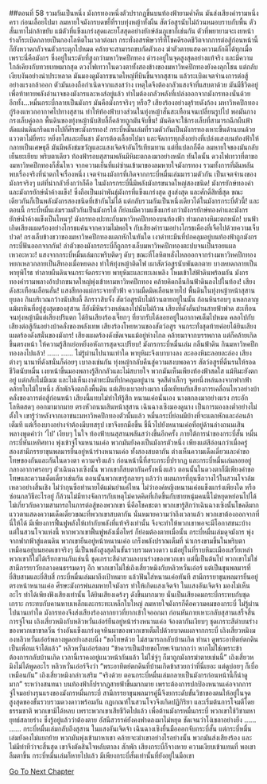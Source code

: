 ##ตอนที่ 58 รวมกันเป็นหนึ่ง
มังกรทองหนึ่งตัวปรากฏขึ้นบนท้องฟ้ายามค่ำคืน มันส่งเสียงคำรามหนึ่งครา ก่อนเลื้อยไปมา ลมหายใจมังกรบดขยี้ที่ราบทุ่งหญ้าทั้งผืน
สัตว์อสูรนับไม่ถ้วนหมอบราบกับพื้น ตัวสั่นเทาไม่กล้าขยับ แม้ตัวที่แข็งแกร่งสุดและยโสสุดอย่างยักษ์ล้มภูเขาก็เช่นกัน ตัวที่พยายามจะเงยหน้าร่างก็ระเบิดกลายเป็นกองโลหิตในเวลาต่อมา กระทั่งอสรพิษวารีที่โชคดีรอดชีวิตจากการต่อสู้ก่อนหน้านี้ก็ยังหวาดกลัวจนตัวกระตุกไปหมด คล้ายจะสามารถขบกัดตัวเอง ฆ่าตัวตายแสดงความภักดีได้ทุกเมื่อ
เพราะนี่คือมังกร ซึ่งอยู่ในระดับที่สูงกว่ามหาวิหคปีกทอง ดำรงอยู่ในจุดสูงสุดอย่างแท้จริง และมีความใกล้เคียงกับทวยเทพมากสุด
ดวงไฟเทวาในดวงตาทั้งสองข้างของมหาวิหคปีกทองยังคงลุกโชน แต่กลับเงียบงันอย่างน่าประหลาด มันมองดูมังกรขนาดใหญ่ที่บินขึ้นจากสุสาน แล้วระเบิดเจตจำนงการต่อสู้อย่างแรงกล้าออก ตัวมันเองถือกำเนิดจากแสงสว่าง เหตุใดจึงต้องกลัวแสงจ้าที่แสบตาด้วย มันมีชีวิตอยู่เพื่อท้าทายพลังอำนาจของมังกรและหงส์อยู่แล้ว ทำไมต้องกลัวพลังที่เปล่งออกจากมังกรทองนั่นด้วย อีกทั้ง...หมื่นกระบี่กลายเป็นมังกร มันคือมังกรจริงๆ หรือ?
เสียงร้องอย่างดุร้ายดังก้อง มหาวิหคปีกทองกู่ร้องแหวกอากาศไปทางสุสาน ทำให้ท้องฟ้าบางส่วนในทุ่งหญ้าสั่นสะเทือนจนเปลี่ยนรูปไป พอมันกางกรงเล็บคู่ออก พื้นดินของทุ่งหญ้านับสิบลี้ก็คล้ายถูกมันจับขึ้น! มันคิดจะใช้กรงเล็บที่สามารถฉีกผืนฟ้าตัดแผ่นดินกรีดแทงไปที่ศีรษะมังกรทอง!
กระบี่หมื่นเล่มที่รวมตัวกันเป็นมังกรทองเหาะขึ้นด้านบนด้วยแววตาไม่ยี่หระ หยิ่งยโสและเย็นชา มังกรต้องเลื้อยไปมา และจัดการทุกสิ่งอย่างที่เปล่งแสงบนท้องฟ้าให้กลายเป็นเศษธุลี มันมีพลังข่มขวัญและแสงเจิดจ้าอันไร้เทียมทาน แต่ที่แปลกก็คือ ลมหายใจของมันกลับเย็นยะเยียบ พริบตาเดียว ท้องฟ้ารอบสุสานพลันมีหิมะตกลงมาอย่างหนัก
ทันใดนั้น ดวงไฟเทวาที่ตาของมหาวิหคปีกทองก็สั่นไหว จากความเย็นที่แผ่ซ่านเข้ามาของลมหายใจมังกรทอง รวมทั้งการที่มันพลันพบเรื่องจริงที่น่าตกใจเรื่องหนึ่ง เจตจำนงมังกรที่เกิดจากกระบี่หมื่นเล่มมารวมตัวกัน เป็นเจตจำนงของมังกรจริงๆ แต่ที่น่ากลัวยิ่งกว่าก็คือ ในมังกรกระบี่นี้มีพลังมังกรขนาดใหญ่สองชนิด! มังกรยักษ์ทองคำและมังกรยักษ์น้ำค้างแข็ง! ซึ่งถือเป็นเผ่าพันธุ์มังกรที่แข็งแกร่งสุด สูงส่งสุด และศักดิ์สิทธิ์สุด ขณะเดียวกันก็เป็นพลังมังกรสองชนิดที่เข้ากันไม่ได้ แต่กลับรวมกันเป็นหนึ่งเดียวได้ในมังกรกระบี่ตัวนี้!
และตอนนี้ กระบี่หมื่นเล่มรวมตัวกันเป็นมังกรได้ ก็ย่อมมีความแข็งแกร่งกว่ามังกรยักษ์ทองคำและมังกรยักษ์น้ำค้างแข็งเป็นไหนๆ!
มังกรทองปะทะกับมหาวิหคปีกทองบนท้องฟ้า ท่ามกลางหิมะตกหนัก!
บนฟ้าเกิดเสียงแผดร้องอย่างโกรธแค้นจากความไม่พอใจ กับเสียงคำรามอย่างโกรธเคืองที่เจือไปด้วยความเจ็บปวด!
กรงเล็บข้างขวาของมหาวิหคปีกทองแตกหักในทันใด เงาดำทะมึนที่ปกคลุมอยู่บนท้องฟ้าถูกมังกรกระบี่ฟันออกจากกัน!
ลำตัวของมังกรกระบี่ก็ถูกกรงเล็บมหาวิหคปีกทองตะปบจนเป็นรอยแผลเหวอะหวะ!
แสงจากกระบี่หมื่นเล่มกะพริบติดๆ ดับๆ ขณะที่โลหิตหลั่งไหลออกจากร่างมหาวิหคปีกทอง หยกเหลวกลายเป็นสีทองเมื่อหยดลง ทำให้ทุ่งหญ้าติดไฟ เผาสัตว์อสูรนับพันตกตาย บางหยดกลายเป็นพายุพิโรธ ทำลายผืนดินจนกระจัดกระจาย
พายุหิมะและทะเลเพลิง โหมเข้าใส่ฟ้าดินพร้อมกัน
มังกรทองคำรามพลางอ้าปากขนาดใหญ่พุ่งเข้าหามหาวิหคปีกทอง คล้ายคิดกลืนกินฟ้าดินลงไปในท้อง!
เสียงดังสะเทือนเลือนลั่น!
แสงสีทองแผ่กระจายทั่วฟ้า ความมืดมิดเลือนหายไป
พื้นดินในทุ่งหญ้าหน้าสุสานยุบลง กินบริเวณกว้างนับสิบลี้ ลึกราวสิบจั้ง
สัตว์อสูรนับไม่ถ้วนตายอยู่ในนั้น
ก้อนหินรอบๆ แหลกลาญ
แม้ผาหินที่อยู่สูงสุดของสุสาน ก็ยังมีหินร่วงหล่นลงไปนับไม่ถ้วน เสียงที่ดังลั่นปานสายฟ้าฟาด สะเทือนจนทุ่งหญ้ามีแต่เสียงปริแตก ได้ยินเสียงร้องเจี๊ยกๆ ที่ยากรับได้ลอยอยู่ในอากาศเต็มไปหมด คลอไปกับเสียงต่อสู้กันอย่างบ้าคลั่งของพลังเทพ เสียงร้องโหยหวนของสัตว์อสูร จนกระทั่งสุดท้ายค่อยได้ยินเสียงแผดร้องดังสนั่นของมังกร!
เสียงแผดร้องดังชัดเจนแม้อยู่ห่างไกล คล้ายมาจากบรรพกาล แต่ก็คล้ายเกิดขึ้นตรงหน้า ให้ความรู้สึกเย่อหยิ่งอหังการสุดจะเปรียบ!
มังกรกระบี่หมื่นเล่ม กลืนฟ้าดิน กินมหาวิหคปีกทองลงไปแล้ว!
......
......
ไม่รู้ผ่านไปนานเท่าใด พายุหิมะจึงเบาบางลง ละอองหิมะลอยละล่อง เสียงต่างๆ นานาที่ดังสนั่นก็ค่อยๆ เบาลงเช่นกัน ทุ่งหญ้ากลับคืนสู่ความสงบพอควร สัตว์อสูรที่ดิ้นรนให้รอดชีวิตนับหมื่น เงยหน้าขึ้นมองพลางรู้สึกกลัวและไม่สบายใจ พวกมันเห็นเพียงท้องฟ้าสดใส แม้หิมะยังตกอยู่ แต่กลับไม่มีเมฆ และไม่เห็นเงาดำทะมึนที่ปกคลุมอยู่นาน
จุดสีดำเล็กๆ จุดหนึ่งหล่นลงจากฟากฟ้า คล้ายใบไม้ใบหนึ่ง สักพักจึงตกถึงพื้นดิน แต่เสียงเบาอย่างมาก เมื่อเทียบกับเสียงการเคลื่อนไหวอย่างบ้าคลั่งของการต่อสู้ก่อนหน้า เสียงนี้แทบไม่ทำให้รู้สึก
หนานเค่อนั่นเอง นางตกลงมาอย่างแรง กระอักโลหิตสดๆ ออกมามากมาย ตรงหัวถนนเสินหน้าสุสาน
เฉินฉางเซิงมองดูนาง เป็นการมองลงต่ำอย่างไม่ตั้งใจ
เขารู้ว่าหลังจากเอาชนะมหาวิหคปีกทองตัวนั้นแล้ว หมื่นกระบี่ย่อมมีบ้างที่จะแตกหักและอ่อนล้าเต็มที แต่เรื่องบางอย่างจำต้องมีบทสรุป
เขาจึงยกมือขึ้น ชี้นิ้วไปยังหนานเค่อที่อยู่ด้านล่างถนนเสิน พลางพูดคำว่า ‘ไป’ เงียบๆ ในใจ
ท้องฟ้าบนสุสานพลันสว่างขึ้นอีกครั้ง ภายใต้การนำของกระบี่สั้น หมื่นกระบี่หันเหทิศทาง พุ่งเข้าจู่โจมหนานเค่อ พวกมันยังคงเป็นมังกรตัวหนึ่ง เพียงแต่สีอ่อนกว่าเมื่อครู่
สองสามีภรรยาขุนพลมารยืนอยู่หน้าร่างหนานเค่อ ทั้งสองสบตากัน ต่างเห็นความเด็ดเดี่ยวและคำขอโทษของกันและกันในดวงตา ความจริงแล้ว ก่อนหน้านี้ที่สระกระบี่ปรากฏ และกระบี่หมื่นเล่มลอยอยู่กลางอากาศรอบๆ ตัวเฉินฉางเซิงนั้น พวกเขาก็สบตากันครั้งหนึ่งแล้ว ตอนนั้นในดวงตาก็มีเพียงคำขอโทษและความเด็ดเดี่ยวเช่นกัน ตอนนั้นพวกเขารู้กลายๆ แล้วว่า แผนการที่กุนซือวางไว้ในสวนโจวล้มเหลวอย่างสิ้นเชิง ไม่ว่ากุนซือทำนายได้แม่นยำแค่ไหน ไม่ว่าองค์หญิงหนานเค่อแข็งแกร่งเพียงใด หรือซ่อนกลวิธีอะไรอยู่ ก็ล้วนไม่มีทางจัดการกับเหตุไม่คาดคิดที่เกิดขึ้นกับชายหนุ่มคนนี้ไม่หยุดหย่อนไปได้
ไม่เกี่ยวกับความสามารถในการต่อสู้ของพวกเขา นี่คือโชคชะตา
พวกเขารู้สึกว่าเฉินฉางเซิงนั้นโชคดีมาก
แววตาแสดงความเด็ดเดี่ยวขณะที่พวกเขาสบตากัน นั่นหมายความว่าถึงเวลาแล้ว พวกเขาต้องออกจากที่นี่ให้ได้ มีเพียงการฟื้นฟูพลังให้เท่ากับพลังที่แท้จริงเท่านั้น จึงจะทำให้พวกเขาพอจะมีโอกาสชนะบ้าง แต่ในสวนโจวแห่งนี้ หากพวกเขาฟื้นฟูพลังเมื่อไหร่ ก็ย่อมต้องตายเมื่อนั้น
กระบี่หมื่นเล่มดุจมังกร พุ่งจากฟากฟ้าสู่แดนดิน
พวกเขายืนอยู่หน้าหนานเค่อ เกร็งพลังปราณเต็มที่ น่าเกรงขามขึ้นในพริบตา เหมือนอยู่บนยอดเขาจริงๆ นี่เป็นพลังสูงสุดในขั้นรวบรวมดวงดาว แม้อยู่ในที่ราบหิมะเมืองเสวี่ยเหล่า พวกเขาก็ไม่ได้เรียกขานกันเช่นนี้
ชุดเกราะสีดำสวมลงบนร่างของพวกเขา แต่นี้เป็นต้นไป พวกเขาไม่ใช่สามีภรรยาวัยกลางคนธรรมดาๆ อีก พวกเขาไม่ใช่เถิงเสี่ยวหมิงกับหลิวหวั่นเอ๋อร์ แต่เป็นขุนพลมารที่ยี่สิบสามและยี่สิบสี่
กระบี่หมื่นเล่มมาถึงเป้าหมาย แล้วฟันใส่หนานเค่อทันที
สามีภรรยาขุนพลมารยืนอยู่ตรงหน้าหนานเค่อ
ศีรษะมังกรพ่นลมหายใจมังกร ทำให้เกิดแสงเจิดจ้า
ในแสงอันเจิดจ้า มองไม่เห็นอะไร ทำได้เพียงฟังเสียงเท่านั้น
ได้ยินเสียงเคร้งๆ ดังขึ้นมากมาย นั่นเป็นเสียงคมกระบี่กระทบกับชุดเกราะ กระทบกับคานหาบเหล็กและกระทะเหล็กใบใหญ่
ลมหายใจมังกรก็คือความคมของกระบี่
ไม่รู้ผ่านไปนานเท่าใด มังกรทองจึงส่งเสียงร้องลากยาวที่ยากเข้าใจออกมา ก่อนหันกายเหาะกลับสุสานเสร็จสิ้นการจู่โจม
เถิงเสี่ยวหมิงกับหลิวหวั่นเอ๋อร์ยืนอยู่หน้าร่างหนานเค่อ จ้องตากันเงียบๆ
ชุดเกราะสีดำบนร่างของพวกเขาขาดวิ่น ร่างอันแข็งแกร่งดุจหินผาของพวกเขาเต็มไปด้วยบาดแผลจากกระบี่
เถิงเสี่ยวหมิงมองหลิวหวั่นเอ๋อร์พลางพูดอย่างสงบนิ่ง “ขอโทษด้วย ไม่สามารถกลับบ้านเกิด ทำนา ดูพระอาทิตย์ตกดินเป็นเพื่อนเจ้าได้แล้ว”
หลิวหวั่นเอ๋อร์ตอบ “ข้าควรเป็นฝ่ายขอโทษเจ้ามากกว่า หากไม่ใช่เพราะข้าต้องการกลับบ้านเกิด เวลานี้เราคงอยู่แนวหน้ากันแล้ว ไม่ใช่จู่ๆ ก็มาถูกมังกรฆ่าตายเช่นนี้”
เถิงเสี่ยวหมิงไม่ได้พูดอะไร
หลิวหวั่นเอ๋อร์จึงว่า “พระอาทิตย์ตกดินที่บ้านเกิดข้าสวยกว่าที่นี่เยอะ แต่ดูบ่อยๆ ก็เบื่อเหมือนกัน”
เถิงเสี่ยวหมิงกล่าวเสริม “จริงด้วย ตอนกระบี่หมื่นเล่มกลายเป็นมังกรก่อนหน้านี้ก็น่าดูมาก”
ระหว่างสนทนา บนท้องฟ้าก็ปรากฏสายฟ้าขึ้นมากมาย
เพราะต้องการปกป้องหนานเค่อจากการจู่โจมอย่างรุนแรงของมังกรหมื่นกระบี่ สามีภรรยาขุนพลมารคู่นี้จึงยกระดับขั้นวิชาของตนให้อยู่ในจุดสูงสุดของขั้นรวบรวมดวงดาวพร้อมกัน กฎเกณฑ์ในสวนโจวจึงเกิดปฏิกิริยา และเริ่มต้นการโจมตีโดยธรรมชาติ พวกเขามิได้หลบ เพราะพวกเขาเสียชีวิตไปแล้ว เพื่อต้านมังกรหมื่นกระบี่ พวกเขาใช้วิชามหายุทธ์สลายร่าง ซึ่งรู้อยู่แล้วว่าต้องตาย
อัสนีสวรรค์ยังคงฟาดลงมาไม่หยุด ชัดเจนว่าโง่เขลาอย่างยิ่ง
......
......
กระบี่หมื่นเล่มกลับถึงสุสาน ในแสงอันเจิดจ้า เฉินฉางเซิงยื่นมือออกจับกระบี่สั้น
แต่กระบี่หมื่นเล่มยังคงไม่แยกย้าย พวกมันพุ่งเข้ามาหาเขา คล้ายจะฆ่าเขาอย่างไรอย่างนั้น
พวกมันส่งเสียงร้อง และไม่มีท่าทีว่าจะสิ้นสุด
เขาจึงตัดสินใจหลับตาลง
สักพัก เสียงกระบี่ก็จางหาย ความเงียบเข้าแทนที่
พอเขาลืมตาขึ้น กระบี่หมื่นเล่มก็หายไปแล้ว
มีเพียงกระบี่สั้นเท่านั้นที่ยังอยู่ในมือเขา


[Go To Next Chapter]( ./345.md)